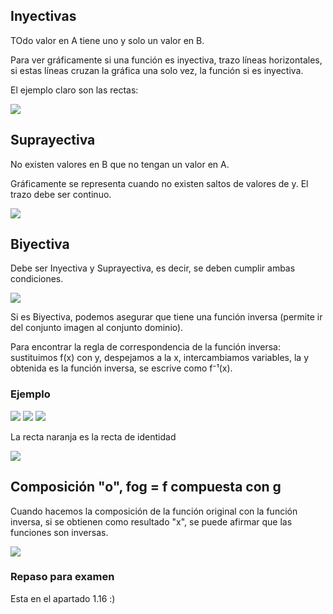 ## Inyectivas

TOdo valor en A tiene uno y solo un valor en B.

Para ver gráficamente si una función es inyectiva, trazo líneas horizontales, si estas líneas cruzan la gráfica una solo vez, la función si es inyectiva.

El ejemplo claro son las rectas:

<img src="./img/2021-10-13-08-54.png">

## Suprayectiva

No existen valores en B que no tengan un valor en A.

Gráficamente se representa cuando no existen saltos de valores de y. El trazo debe ser continuo.

<img src="./img/2021-10-13-08-57.png">

## Biyectiva

Debe ser Inyectiva y Suprayectiva, es decir, se deben cumplir ambas condiciones.

<img src="./img/2021-10-13-09-01.png">

Si es Biyectiva, podemos asegurar que tiene una función inversa (permite ir del conjunto imagen al conjunto dominio).

Para encontrar la regla de correspondencia de la función inversa: sustituimos f(x) con y, despejamos a la x, intercambiamos variables, la y obtenida es la función inversa, se escrive como f⁻¹(x).

### Ejemplo

<img src="./img/2021-10-13-09-10.png">

<img src="./img/2021-10-13-09-13.png">

<img src="./img/2021-10-13-09-15.png">

La recta naranja es la recta de identidad

<img src="./img/2021-10-13-09-17.png">

## Composición "o", fog = f compuesta con g

Cuando hacemos la composición de la función original con la función inversa, si se obtienen como resultado "x", se puede afirmar que las funciones son inversas.

<img src="./img/2021-10-13-09-24.png">

### Repaso para examen

Esta en el apartado 1.16 :)